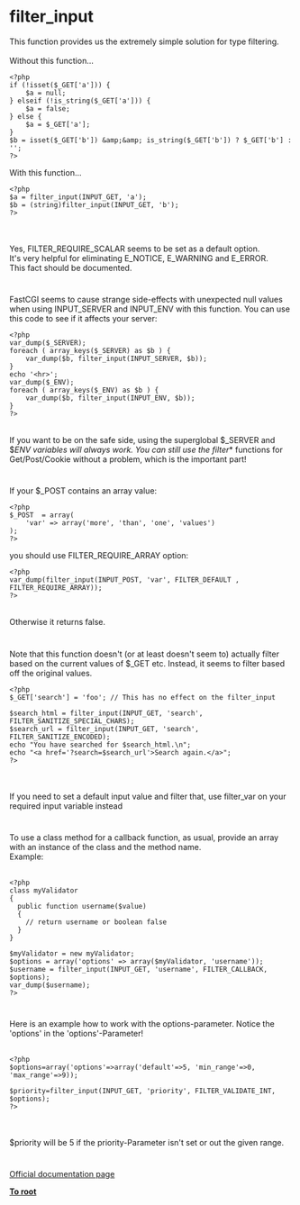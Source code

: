 # filter_input



This function provides us the extremely simple solution for type filtering.<br><br>Without this function...<br>

```
<?php
if (!isset($_GET['a'])) {
    $a = null;
} elseif (!is_string($_GET['a'])) {
    $a = false;
} else {
    $a = $_GET['a'];
}
$b = isset($_GET['b']) &amp;&amp; is_string($_GET['b']) ? $_GET['b'] : '';
?>
```


With this function...


```
<?php
$a = filter_input(INPUT_GET, 'a');
$b = (string)filter_input(INPUT_GET, 'b');
?>
```
<br><br>Yes, FILTER_REQUIRE_SCALAR seems to be set as a default option. <br>It&apos;s very helpful for eliminating E_NOTICE, E_WARNING and E_ERROR. <br>This fact should be documented.  

#

FastCGI seems to cause strange side-effects with unexpected null values when using INPUT_SERVER and INPUT_ENV with this function. You can use this code to see if it affects your server:<br>

```
<?php
var_dump($_SERVER);
foreach ( array_keys($_SERVER) as $b ) {
    var_dump($b, filter_input(INPUT_SERVER, $b));
}
echo '<hr>';
var_dump($_ENV);
foreach ( array_keys($_ENV) as $b ) {
    var_dump($b, filter_input(INPUT_ENV, $b));
}
?>
```
<br>If you want to be on the safe side, using the superglobal $_SERVER and $_ENV variables will always work. You can still use the filter_* functions for Get/Post/Cookie without a problem, which is the important part!  

#

If your $_POST contains an array value:<br>

```
<?php
$_POST  = array(
    'var' => array('more', 'than', 'one', 'values')
);
?>
```

you should use FILTER_REQUIRE_ARRAY option:


```
<?php
var_dump(filter_input(INPUT_POST, 'var', FILTER_DEFAULT , FILTER_REQUIRE_ARRAY));
?>
```
<br>Otherwise it returns false.  

#

Note that this function doesn&apos;t (or at least doesn&apos;t seem to) actually filter based on the current values of $_GET etc. Instead, it seems to filter based off the original values.<br>

```
<?php
$_GET['search'] = 'foo'; // This has no effect on the filter_input

$search_html = filter_input(INPUT_GET, 'search', FILTER_SANITIZE_SPECIAL_CHARS);
$search_url = filter_input(INPUT_GET, 'search', FILTER_SANITIZE_ENCODED);
echo "You have searched for $search_html.\n";
echo "<a href='?search=$search_url'>Search again.</a>";
?>
```
<br><br>If you need to set a default input value and filter that, use filter_var on your required input variable instead  

#

To use a class method for a callback function, as usual, provide an array with an instance of the class and the method name.<br>Example:<br><br>

```
<?php
class myValidator
{
  public function username($value)
  {
    // return username or boolean false
  }
}

$myValidator = new myValidator;
$options = array('options' => array($myValidator, 'username'));
$username = filter_input(INPUT_GET, 'username', FILTER_CALLBACK, $options);
var_dump($username);
?>
```
  

#

Here is an example how to work with the options-parameter. Notice the &apos;options&apos; in the &apos;options&apos;-Parameter!<br><br>

```
<?php
$options=array('options'=>array('default'=>5, 'min_range'=>0, 'max_range'=>9));

$priority=filter_input(INPUT_GET, 'priority', FILTER_VALIDATE_INT, $options);
?>
```
<br><br>$priority will be 5 if the priority-Parameter isn&apos;t set or out the given range.  

#

[Official documentation page](https://www.php.net/manual/en/function.filter-input.php)

**[To root](/README.md)**